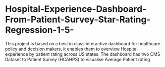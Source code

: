 # Hospital-Experience-Dashboard-From-Patient-Survey-Star-Rating-Regression-1-5-
This project is based on a best in class interactive dashboard for healthcare policy and decision makers, it enables them to overview Hospital experience by patient rating across US states. The dashboard has two CMS Dataset to Patient Survey (HCAHPS) to visualise Average Patient rating 
